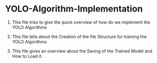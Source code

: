 # YOLO-Algorithm-Implementation

  1. This file tries to give the quick overview of how do we implement the YOLO Algorithms
    
  2. This file tells about the Creation of the file Structure for training the YOLO Algorithms

  3. This file gives an overview about the Saving of the Trained Model and How to Load it.
